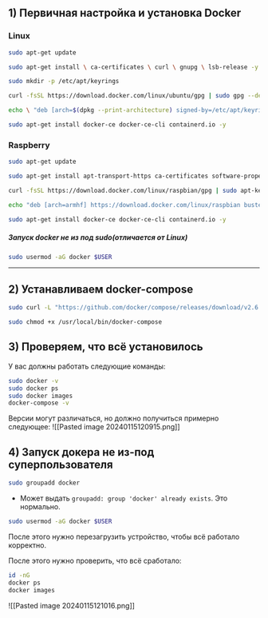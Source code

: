 ## 1) Первичная настройка и установка Docker
### Linux
```sh
sudo apt-get update
```

```sh
sudo apt-get install \ ca-certificates \ curl \ gnupg \ lsb-release -y
```

```sh
sudo mkdir -p /etc/apt/keyrings
```

```sh
curl -fsSL https://download.docker.com/linux/ubuntu/gpg | sudo gpg --dearmor -o /etc/apt/keyrings/docker.gpg
```

```sh
echo \ "deb [arch=$(dpkg --print-architecture) signed-by=/etc/apt/keyrings/docker.gpg] https://download.docker.com/linux/ubuntu \ $(lsb_release -cs) stable" | sudo tee /etc/apt/sources.list.d/docker.list > /dev/null
```

```sh
sudo apt-get install docker-ce docker-ce-cli containerd.io -y
```

### Raspberry

```sh
sudo apt-get update
```

```sh
sudo apt-get install apt-transport-https ca-certificates software-properties-common -y
```

```sh
curl -fsSL https://download.docker.com/linux/raspbian/gpg | sudo apt-key add -
```

```sh
echo "deb [arch=armhf] https://download.docker.com/linux/raspbian buster stable" | sudo tee /etc/apt/sources.list.d/docker.list
```

```sh
sudo apt-get install docker-ce docker-ce-cli containerd.io -y
```

##### Запуск docker не из под sudo(отличается от Linux)
```sh
sudo usermod -aG docker $USER
```

---

## 2) Устанавливаем **docker-compose**
```sh
sudo curl -L "https://github.com/docker/compose/releases/download/v2.6.0/docker-compose-$(uname -s)-$(uname -m)" -o /usr/local/bin/docker-compose
```

```sh
sudo chmod +x /usr/local/bin/docker-compose
```

## 3) Проверяем, что всё установилось

У вас должны работать следующие команды:

```sh
sudo docker -v
sudo docker ps
sudo docker images
docker-compose -v
```

Версии могут различаться, но должно получиться примерно следующее:
![[Pasted image 20240115120915.png]]


## 4) Запуск докера не из-под суперпользователя

```sh
sudo groupadd docker
```

* Может выдать `groupadd: group 'docker' already exists`. Это нормально.

```sh
sudo usermod -aG docker $USER
```

После этого нужно перезагрузить устройство, чтобы всё работало корректно.

После этого нужно проверить, что всё сработало:

```sh
id -nG
docker ps
docker images
```

![[Pasted image 20240115121016.png]]




# 